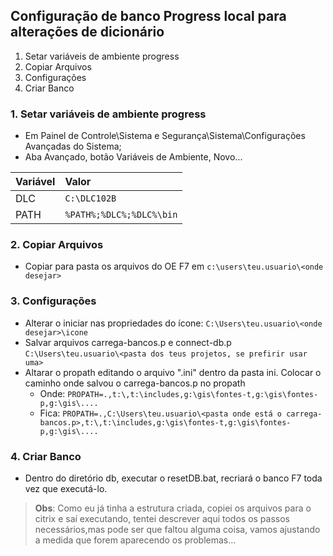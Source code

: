 ## Configuração de banco Progress local para alterações de dicionário

1. Setar variáveis de ambiente progress
2. Copiar Arquivos
3. Configurações
4. Criar Banco

### 1. Setar variáveis de ambiente progress
- Em Painel de Controle\Sistema e Segurança\Sistema\Configurações Avançadas do Sistema; 
- Aba Avançado, botão Variáveis de Ambiente, Novo...

|Variável |Valor                   |
|:--------|:-----------------------|
|DLC      |`C:\DLC102B            `|
|PATH     |`%PATH%;%DLC%;%DLC%\bin`|

### 2. Copiar Arquivos
- Copiar para pasta os arquivos do OE F7 em `c:\users\teu.usuario\<onde desejar>`

### 3. Configurações
- Alterar o iniciar nas propriedades do ícone: `C:\Users\teu.usuario\<onde desejar>\icone`
- Salvar arquivos carrega-bancos.p e connect-db.p `C:\Users\teu.usuario\<pasta dos teus projetos, se prefirir usar uma>`
- Altarar o propath editando o arquivo ".ini" dentro da pasta ini. Colocar o caminho onde salvou o carrega-bancos.p no propath
	- Onde: `PROPATH=.,t:\,t:\includes,g:\gis\fontes-t,g:\gis\fontes-p,g:\gis\....`
	- Fica: `PROPATH=.,C:\Users\teu.usuario\<pasta onde está o carrega-bancos.p>,t:\,t:\includes,g:\gis\fontes-t,g:\gis\fontes-p,g:\gis\....`

### 4. Criar Banco
- Dentro do diretório db, executar o resetDB.bat, recriará o banco F7 toda vez que executá-lo.

> **Obs**: Como eu já tinha a estrutura criada, copiei os arquivos para o citrix e saí executando, tentei descrever aqui todos os passos necessários,mas pode ser que faltou alguma coisa, vamos ajustando a medida que forem aparecendo os problemas... 


